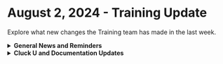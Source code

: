 # August 2, 2024 - Training Update

Explore what new changes the Training team has made in the last week.

<details>

<summary><strong>General News and Reminders</strong></summary>

* **Game Tip of the Week: We have 2 today!**
  * **Retro:** I just rediscovered an epic PS2 RPG gem called Rogue Galaxy. You can pick it up on the PS5 and it's a good time!
  * **Modern:** Check out that Vision of Mana demo, out now! It's looking REAL good and I'm looking forward to it!
* **SHOUT OUTS** **TO:**
  * Alex (With a PERFECT score), Lexi, Mike, and Shane
  * Take the [foundations-certification.md](../../../cluck-university/rewst-foundations/foundations-certification.md "mention") Exam, and collect your prestigious **Certified Rewster** badge in Discord.  As well as access to a super secret Discord channel.
* Join us in our [Cluck-U Discord channel](https://discord.com/channels/936789089703845988/1121465945295167588) if you have any questions, comments, or concerns!
* Join us during [Office Hours](https://calendly.com/cluck-u/office-hours), and if there is something you want us to cover, Let us know!
  * List Comprehension?
  * Debugging?
  * With Items?

</details>

<details>

<summary><strong>Cluck U and Documentation Updates</strong></summary>

**What's New at Cluck University?**

* MAJOR UPDATE: The last live training sessions for Rewst 101-106 are August 12-14 (for Rewst 101 - 103) and August 19-21 (for Rewst 105 - 106).&#x20;
  * Stay tuned for exciting new self-paced content and special live sessions for beginners coming in September 2024!
* Check out the Cluck University Landing Page @  [go.rew.st/cluck-university](https://go.rew.st/cluck-university) for all the latest courses self-serve and live.

**The List of Reminders:**

* We'd love to get your feedback on our Training and Documentation! [Please fill out this form to let us know how we can improve](https://app.sli.do/event/m8C3AjPUnuDgpkVDmPsQL3)!
* You can make training and documentation requests at [https://rewst.canny.io/](https://rewst.canny.io/)
* [Sign up for the Office Hours](https://calendly.com/cluck-u/office-hours?) and the[ ROC AMA](https://calendly.com/cluck-u/roc-ama) to work through any questions you have during and after training!

**New & Updated Pages:**

* [july-29th-2022-how-do-you-know-that-the-person-on-the-phone-is-who-they-say.md](../../roc-open-mics/2022-roc-open-mics/july-29th-2022-how-do-you-know-that-the-person-on-the-phone-is-who-they-say.md "mention") page has been added
* [it-portal-coming-soon](../../../documentation/integrations/documentation/it-portal-coming-soon/ "mention") section added
* [dns-filter](../../../documentation/integrations/dns/dns-filter/ "mention") page added
* [servicenow-coming-soon](../../../documentation/integrations/psa/servicenow-coming-soon/ "mention") section added
* [webroot-coming-soon](../../../documentation/integrations/security/webroot-coming-soon/ "mention") section added

</details>

